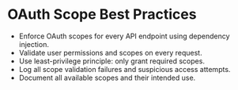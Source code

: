 # OAuth Scope Best Practices

- Enforce OAuth scopes for every API endpoint using dependency injection.
- Validate user permissions and scopes on every request.
- Use least-privilege principle: only grant required scopes.
- Log all scope validation failures and suspicious access attempts.
- Document all available scopes and their intended use.
